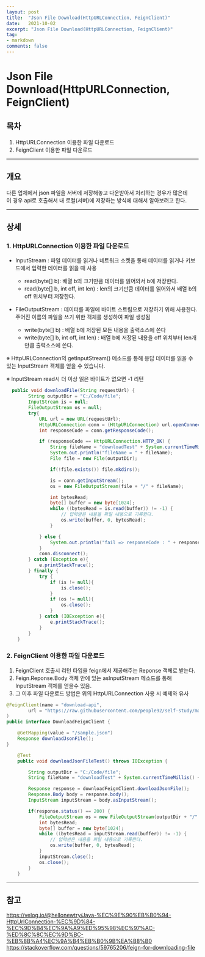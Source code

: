 ```yaml
---
layout: post
title:  "Json File Download(HttpURLConnection, FeignClient)"
date:   2021-10-02
excerpt: "Json File Download(HttpURLConnection, FeignClient)"
tag:
- markdown 
comments: false
---
```


# Json File Download(HttpURLConnection, FeignClient)

## 목차
1. HttpURLConnection 이용한 파일 다운로드
2. FeignClient 이용한 파일 다운로드


___


## __개요__
다른 업체에서 json 파일을 서버에 저장해놓고 다운받아서 처리하는 경우가 많은데  
이 경우 api로 호출해서 내 로컬(서버)에 저장하는 방식에 대해서 알아보려고 한다.

___

## __상세__

### 1. HttpURLConnection 이용한 파일 다운로드

- InputStream : 파일 데이터를 읽거나 네트워크 소켓을 통해 데이터를 읽거나 키보드에서 입력한 데이터를 읽을 때 사용  
    + read(byte[] b): 배열 b의 크기만큼 데이터를 읽어와서 b에 저장한다.
    + read(byte[] b, int off, int len) : len의 크기만큼 데이터를 읽어와서 배열 b의 off 위치부터 저장한다.   


- FileOutputStream : 데이터를 파일에 바이트 스트림으로 저장하기 위해 사용한다.   
                     주어진 이름의 파일을 쓰기 위한 객체를 생성하여 파일 생성됨  
    + write(byte[] b) : 배열 b에 저장된 모든 내용을 출력소스에 쓴다
    + write(byte[] b, int off, int len) : 배열 b에 저장된 내용을 off 위치부터 len개 만큼 출력소스에 쓴다.


&#8251; HttpURLConnection의 getInputStream() 메소드를 통해 응답 데이터를 읽을 수 있는 InputStream 객체를 얻을 수 있습니다.   

&#8251; InputStream read시 더 이상 읽은 바이트가 없으면 -1 리턴  

``` java
  public void downloadFile(String requestUrl) {
        String outputDir = "C:/Code/file";
        InputStream is = null;
        FileOutputStream os = null;
        try{
            URL url = new URL(requestUrl);
            HttpURLConnection conn = (HttpURLConnection) url.openConnection();
            int responseCode = conn.getResponseCode();

            if (responseCode == HttpURLConnection.HTTP_OK) {
                String fileName = "downloadTest" + System.currentTimeMillis() + ".json";
                System.out.println("fileName = " + fileName);
                File file = new File(outputDir);

                if(!file.exists()) file.mkdirs();

                is = conn.getInputStream();
                os = new FileOutputStream(file + "/" + fileName);

                int bytesRead;
                byte[] buffer = new byte[1024];
                while ((bytesRead = is.read(buffer)) != -1) {
                    // 입력받은 내용을 파일 내용으로 기록한다.
                    os.write(buffer, 0, bytesRead);
                }

            } else {
                System.out.println("fail => responseCode : " + responseCode);
            }
            conn.disconnect();
        } catch (Exception e){
            e.printStackTrace();
        } finally {
            try {
                if (is != null){
                    is.close();
                }
                if (os != null){
                    os.close();
                }
            } catch (IOException e){
                e.printStackTrace();
            }
        }
    }
```


### 2. FeignClient 이용한 파일 다운로드  
1. FeignClient 호출시 리턴 타입을 feign에서 제공해주는 Reponse 객체로 받는다.  
2. Feign.Reponse.Body 객체 안에 있는 asInputStream 메소드를 통해 InputStream 객체를 얻을수 있음.
3. 그 이후 파일 다운로드 방법은 위의 HttpURLConnection 사용 시 예제와 유사

``` java
@FeignClient(name = "download-api",
        url = "https://raw.githubusercontent.com/people92/self-study/main/java-study/src/main/resources/json"
)
public interface DownloadFeignClient {

    @GetMapping(value = "/sample.json")
    Response downloadJsonFile();
}
```


``` java
    @Test
    public void downloadJsonFileTest() throws IOException {

        String outputDir = "C:/Code/file";
        String fileName = "downloadTest" + System.currentTimeMillis() + ".json";

        Response response = downloadFeignClient.downloadJsonFile();
        Response.Body body = response.body();
        InputStream inputStream = body.asInputStream();

        if(response.status() == 200) {
            FileOutputStream os = new FileOutputStream(outputDir + "/" + fileName);
            int bytesRead;
            byte[] buffer = new byte[1024];
            while ((bytesRead = inputStream.read(buffer)) != -1) {
                // 입력받은 내용을 파일 내용으로 기록한다.
                os.write(buffer, 0, bytesRead);
            }
            inputStream.close();
            os.close();
        }
    }
```
___


## __참고__
https://velog.io/@hellonewtry/Java-%EC%9E%90%EB%B0%94-HttpUrlConnection-%EC%9D%84-%EC%9D%B4%EC%9A%A9%ED%95%98%EC%97%AC-%ED%8C%8C%EC%9D%BC-%EB%8B%A4%EC%9A%B4%EB%B0%9B%EA%B8%B0   
https://stackoverflow.com/questions/59765206/feign-for-downloading-file
